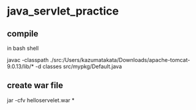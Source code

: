 # java_servlet_practice

## compile

in bash shell

javac -classpath ./src:/Users/kazumatakata/Downloads/apache-tomcat-9.0.13/lib/\* -d classes src/mypkg/Default.java

## create war file

jar -cfv helloservelet.war \*
